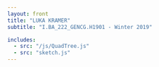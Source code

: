 ```yaml
---
layout: front
title: "LUKA KRAMER"
subtitle: "I.BA_222_GENCG.H1901 - Winter 2019"

includes:
  - src: "/js/QuadTree.js"
  - src: "sketch.js"
---
```

